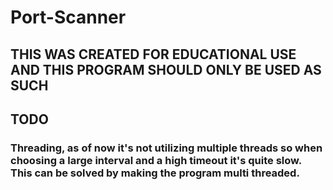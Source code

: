 # Port-Scanner

## THIS WAS CREATED FOR EDUCATIONAL USE AND THIS PROGRAM SHOULD ONLY BE USED AS SUCH

## TODO

### Threading, as of now it's not utilizing multiple threads so when choosing a large interval and a high timeout it's quite slow. This can be solved by making the program multi threaded.

